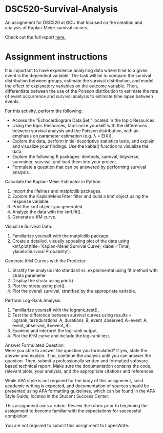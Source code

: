 # DSC520-Survival-Analysis
 An assignment for DSC520 at GCU that focused on the creation and analysis of Kaplan-Meier survival curves.

Check out the full report [here.](https://github.com/jhould007/Survival-Analysis/blob/main/Survival%20Analysis.ipynb)

# Assignment instructions
It is important to have experience analyzing data where time to a given event is the dependent variable. The task will be to compare the survival distribution between groups, estimate the survival distribution, and model the effect of explanatory variables on the outcome variable. Then, differentiate between the use of the Poisson distribution to estimate the rate of event occurrence and survival analysis to estimate time lapse between events.

For this activity, perform the following:

* Access the "Echocardiogram Data Set," located in the topic Resources.
* Using the topic Resources, familiarize yourself with the differences between survival analysis and the Poisson distribution, with an emphasis on parameter estimation (e.g. λ = E(X)).
* Explore the data, perform initial descriptive statistics tests, and explain and visualize your findings. Use the kable() function to visualize the data.
* Explore the following R packages: devtools, survival, tidyverse, survminer, survival, and load them into your project.
* Formulate a question that can be answered by performing survival analysis.

Calculate the Kaplan-Meier Estimator in Python:
1. Import the lifelines and matplotlib packages.
2. Explore the KaplanMeierFitter filter and build a kmf object using the response variable.
3. Print the kmf object you generated.
4. Analyze the data with the kmf.fit().
5. Generate a KM curve.

Visualize Survival Data:
1. Familiarize yourself with the matplotlib package.
2. Create a detailed, visually appealing plot of the data using kmf.plot(title=’Kaplan-Meier Survival Curve’, xlabel=’Time’, ylabel=’Survival Probability’).

Generate K-M Curves with the Predictor:
1. Stratify the analysis into standard vs. experimental using fit method with strata parameter.
2. Display the strata using print().
3. Plot the strata using plot().
4. Plot the overall survival, stratified by the appropriate variable.


 Perform Log-Rank Analysis:
1. Familiarize yourself with the logrank_test().
2. Test the difference between survival curves using results = logrank_test(durations_A, durations_B, event_observed_A=event_A, event_observed_B=event_B).
3. Examine and interpret the log-rank output.
4. Plot the K-M curve and include the log-rank test.

Answer Formulated Question: <br>
Were you able to answer the question you formulated? If yes, state the answer and explain. If no, continue the analysis until you can answer the question.
Then, submit a professionally written and formatted software-based technical report. Make sure the documentation contains the code, relevant plots, your analysis, and the appropriate citations and references.

While APA style is not required for the body of this assignment, solid academic writing is expected, and documentation of sources should be presented using APA formatting guidelines, which can be found in the APA Style Guide, located in the Student Success Center.

This assignment uses a rubric. Review the rubric prior to beginning the assignment to become familiar with the expectations for successful completion.

You are not required to submit this assignment to LopesWrite.      
